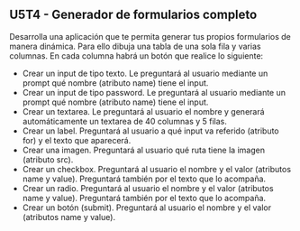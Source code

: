 ## U5T4 - Generador de formularios completo
Desarrolla una aplicación que te permita generar tus propios formularios de manera dinámica. Para ello dibuja una tabla de  una sola fila y varias columnas. En cada columna habrá un botón que realice lo siguiente:

- Crear un input de tipo texto. Le preguntará al usuario mediante un prompt qué nombre (atributo name) tiene el input.
- Crear un input de tipo password. Le preguntará al usuario mediante un prompt qué nombre (atributo name) tiene el  input.
- Crear un textarea. Le preguntará al usuario el nombre y generará automáticamente un textarea de 40 columnas y 5  filas.
- Crear un label. Preguntará al usuario a qué input va referido (atributo for) y el texto que aparecerá.
- Crear una imagen. Preguntará al usuario qué ruta tiene la imagen (atributo src).
- Crear un checkbox. Preguntará al usuario el nombre y el valor (atributos name y value). Preguntará también por el texto que lo acompaña.
- Crear un radio. Preguntará al usuario el nombre y el valor (atributos name y value). Preguntará también por el texto que lo acompaña.
- Crear un botón (submit). Preguntará al usuario el nombre y el valor (atributos name y value).